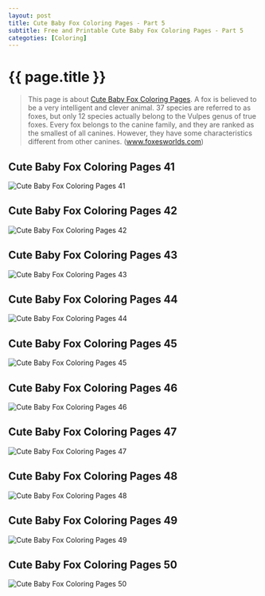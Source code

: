 ```yaml
---
layout: post
title: Cute Baby Fox Coloring Pages - Part 5
subtitle: Free and Printable Cute Baby Fox Coloring Pages - Part 5
categoties: [Coloring]
---
```

{{ page.title }}
================
> This page is about [Cute Baby Fox Coloring Pages](https://hoanghabelle.github.io/). A fox is believed to be a very intelligent and clever animal. 37 species are referred to as foxes, but only 12 species actually belong to the Vulpes genus of true foxes. Every fox belongs to the canine family, and they are ranked as the smallest of all canines. However, they have some characteristics different from other canines. (www.foxesworlds.com)

## Cute Baby Fox Coloring Pages 41
![Cute Baby Fox Coloring Pages 41](https://hoanghabelle.github.io/img/Cute-Baby-Fox-Coloring-Pages%20(41).jpg "Cute Baby Fox Coloring Pages 41")

## Cute Baby Fox Coloring Pages 42
![Cute Baby Fox Coloring Pages 42](https://hoanghabelle.github.io/img/Cute-Baby-Fox-Coloring-Pages%20(42).jpg "Cute Baby Fox Coloring Pages 42")

## Cute Baby Fox Coloring Pages 43
![Cute Baby Fox Coloring Pages 43](https://hoanghabelle.github.io/img/Cute-Baby-Fox-Coloring-Pages%20(43).jpg "Cute Baby Fox Coloring Pages 43")

## Cute Baby Fox Coloring Pages 44
![Cute Baby Fox Coloring Pages 44](https://hoanghabelle.github.io/img/Cute-Baby-Fox-Coloring-Pages%20(44).jpg "Cute Baby Fox Coloring Pages 44")

<script async src="//pagead2.googlesyndication.com/pagead/js/adsbygoogle.js"></script><ins class="adsbygoogle" style="display:block" data-ad-format="fluid" data-ad-layout-key="-8i+1w-dq+e9+ft" data-ad-client="ca-pub-6753140515841889" data-ad-slot="6190446671"></ins> <script> (adsbygoogle = window.adsbygoogle || []).push({}); </script>

## Cute Baby Fox Coloring Pages 45
![Cute Baby Fox Coloring Pages 45](https://hoanghabelle.github.io/img/Cute-Baby-Fox-Coloring-Pages%20(45).jpg "Cute Baby Fox Coloring Pages 45")

## Cute Baby Fox Coloring Pages 46
![Cute Baby Fox Coloring Pages 46](https://hoanghabelle.github.io/img/Cute-Baby-Fox-Coloring-Pages%20(46).jpg "Cute Baby Fox Coloring Pages 46")

## Cute Baby Fox Coloring Pages 47
![Cute Baby Fox Coloring Pages 47](https://hoanghabelle.github.io/img/Cute-Baby-Fox-Coloring-Pages%20(47).jpg "Cute Baby Fox Coloring Pages 47")

## Cute Baby Fox Coloring Pages 48
![Cute Baby Fox Coloring Pages 48](https://hoanghabelle.github.io/img/Cute-Baby-Fox-Coloring-Pages%20(48).jpg "Cute Baby Fox Coloring Pages 48")

<script async src="//pagead2.googlesyndication.com/pagead/js/adsbygoogle.js"></script><ins class="adsbygoogle" style="display:block" data-ad-format="fluid" data-ad-layout-key="-8i+1w-dq+e9+ft" data-ad-client="ca-pub-6753140515841889" data-ad-slot="6190446671"></ins> <script> (adsbygoogle = window.adsbygoogle || []).push({}); </script>

## Cute Baby Fox Coloring Pages 49
![Cute Baby Fox Coloring Pages 49](https://hoanghabelle.github.io/img/Cute-Baby-Fox-Coloring-Pages%20(49).jpg "Cute Baby Fox Coloring Pages 49")

## Cute Baby Fox Coloring Pages 50
![Cute Baby Fox Coloring Pages 50](https://hoanghabelle.github.io/img/Cute-Baby-Fox-Coloring-Pages%20(50).jpg "Cute Baby Fox Coloring Pages 50")

